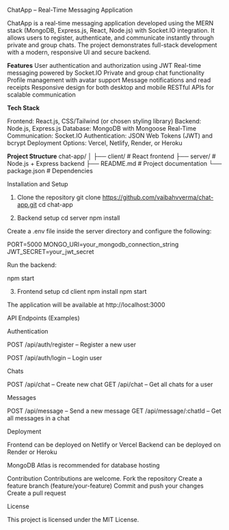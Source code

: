 ChatApp – Real-Time Messaging Application

ChatApp is a real-time messaging application developed using the MERN stack (MongoDB, Express.js, React, Node.js) with Socket.IO integration. It allows users to register, authenticate, and communicate instantly through private and group chats. The project demonstrates full-stack development with a modern, responsive UI and secure backend.

**Features**
User authentication and authorization using JWT
Real-time messaging powered by Socket.IO
Private and group chat functionality
Profile management with avatar support
Message notifications and read receipts
Responsive design for both desktop and mobile
RESTful APIs for scalable communication

**Tech Stack**

Frontend: React.js, CSS/Tailwind (or chosen styling library)
Backend: Node.js, Express.js
Database: MongoDB with Mongoose
Real-Time Communication: Socket.IO
Authentication: JSON Web Tokens (JWT) and bcrypt
Deployment Options: Vercel, Netlify, Render, or Heroku

**Project Structure**
chat-app/
│
├── client/        # React frontend
├── server/        # Node.js + Express backend
├── README.md      # Project documentation
└── package.json   # Dependencies

Installation and Setup
1. Clone the repository
git clone https://github.com/vaibahvverma/chat-app.git
cd chat-app

2. Backend setup
cd server
npm install


Create a .env file inside the server directory and configure the following:

PORT=5000
MONGO_URI=your_mongodb_connection_string
JWT_SECRET=your_jwt_secret


Run the backend:

npm start

3. Frontend setup
cd client
npm install
npm start


The application will be available at http://localhost:3000

API Endpoints (Examples)

Authentication

POST /api/auth/register – Register a new user

POST /api/auth/login – Login user

Chats

POST /api/chat – Create new chat
GET /api/chat – Get all chats for a user

Messages

POST /api/message – Send a new message
GET /api/message/:chatId – Get all messages in a chat

Deployment

Frontend can be deployed on Netlify or Vercel
Backend can be deployed on Render or Heroku

MongoDB Atlas is recommended for database hosting

Contribution
Contributions are welcome.
Fork the repository
Create a feature branch (feature/your-feature)
Commit and push your changes
Create a pull request

License

This project is licensed under the MIT License.
